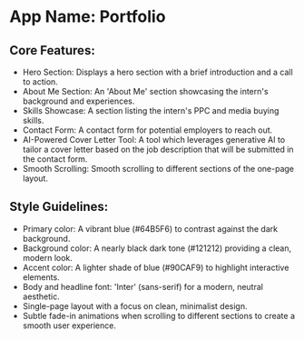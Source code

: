 # **App Name**: Portfolio

## Core Features:

- Hero Section: Displays a hero section with a brief introduction and a call to action.
- About Me Section: An 'About Me' section showcasing the intern's background and experiences.
- Skills Showcase: A section listing the intern's PPC and media buying skills.
- Contact Form: A contact form for potential employers to reach out.
- AI-Powered Cover Letter Tool: A tool which leverages generative AI to tailor a cover letter based on the job description that will be submitted in the contact form.
- Smooth Scrolling: Smooth scrolling to different sections of the one-page layout.

## Style Guidelines:

- Primary color: A vibrant blue (#64B5F6) to contrast against the dark background.
- Background color: A nearly black dark tone (#121212) providing a clean, modern look.
- Accent color: A lighter shade of blue (#90CAF9) to highlight interactive elements.
- Body and headline font: 'Inter' (sans-serif) for a modern, neutral aesthetic.
- Single-page layout with a focus on clean, minimalist design.
- Subtle fade-in animations when scrolling to different sections to create a smooth user experience.